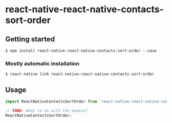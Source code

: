 # react-native-react-native-contacts-sort-order

## Getting started

`$ npm install react-native-react-native-contacts-sort-order --save`

### Mostly automatic installation

`$ react-native link react-native-react-native-contacts-sort-order`

## Usage
```javascript
import ReactNativeContactsSortOrder from 'react-native-react-native-contacts-sort-order';

// TODO: What to do with the module?
ReactNativeContactsSortOrder;
```
